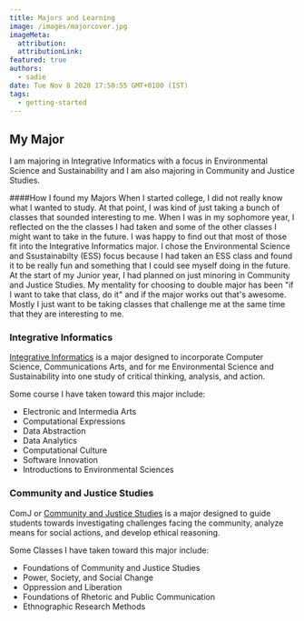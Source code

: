 ```yaml
---
title: Majors and Learning
image: /images/majorcover.jpg
imageMeta:
  attribution:
  attributionLink:
featured: true
authors:
  - sadie
date: Tue Nov 8 2020 17:50:55 GMT+0100 (IST)
tags:
  - getting-started
---
```


## My Major

I am majoring in Integrative Informatics with a focus in Environmental Science and Sustainability and I am also majoring in Community and Justice Studies.

####How I found my Majors
When I started college, I did not really know what I wanted to study. At that point, I was kind of just taking a bunch of classes that sounded interesting to me. When I was in my sophomore year, I reflected on the the classes I had taken and some of the other classes I might want to take in the future. I was happy to find out that most of those fit into the Integrative Informatics major. I chose the Environmental Science and Ssustainabilty (ESS) focus because I had taken an ESS class and found it to be really fun and something that I could see myself doing in the future. At the start of my Junior year, I had planned on just minoring in Community and Justice Studies. My mentality for choosing to double major has been "if I want to take that class, do it" and if the major works out that's awesome. Mostly I just want to be taking classes that challenge me at the same time that they are interesting to me.

### Integrative Informatics

[Integrative Informatics](https://sites.allegheny.edu/informatics/) is a major designed to incorporate Computer Science, Communications Arts, and for me Environmental Science and Sustainability into one study of critical thinking, analysis, and action.

Some course I have taken toward this major include:
- Electronic and Intermedia Arts
- Computational Expressions
- Data Abstraction
- Data Analytics
- Computational Culture
- Software Innovation
- Introductions to Environmental Sciences


### Community and Justice Studies

ComJ or [Community and Justice Studies](https://sites.allegheny.edu/commjustice/) is a major designed to guide students towards investigating challenges facing the community, analyze means for social actions, and develop ethical reasoning.

Some Classes I have taken toward this major include:
- Foundations of Community and Justice Studies
- Power, Society, and Social Change
- Oppression and Liberation
- Foundations of Rhetoric and Public Communication
- Ethnographic Research Methods
